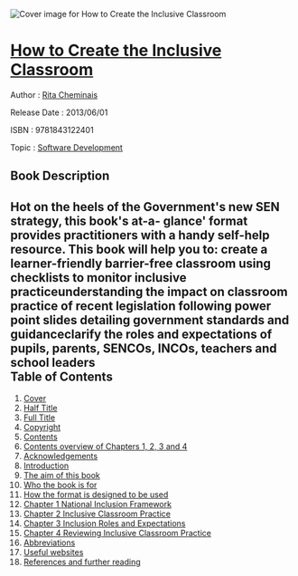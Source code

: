 ![Cover image for How to Create the Inclusive Classroom](https://imgdetail.ebookreading.net/cover/cover/software_development/EB9781843122401.jpg)

[How to Create the Inclusive Classroom](https://ebookreading.net/view/book/How+to+Create+the+Inclusive+Classroom-EB9781843122401_1.html "How to Create the Inclusive Classroom")
====================================================================================================================

Author : [Rita Cheminais](https://ebookreading.net/search/author/Rita+Cheminais)

Release Date : 2013/06/01

ISBN : 9781843122401

Topic : [Software Development](https://ebookreading.net/search/category/software-development)

Book Description
-----------------

Hot on the heels of the Government's new SEN strategy, this book's at-a- glance' format provides practitioners with a handy self-help resource. This book will help you to:
create a learner-friendly barrier-free classroom using checklists to monitor inclusive practiceunderstanding the impact on classroom practice of recent legislation following power point slides detailing government standards and guidanceclarify the roles and expectations of pupils, parents, SENCOs, INCOs, teachers and school leaders              
Table of Contents
-----------------

1. [Cover](https://ebookreading.net/view/book/How+to+Create+the+Inclusive+Classroom-EB9781843122401_1.html)
1. [Half Title](https://ebookreading.net/view/book/How+to+Create+the+Inclusive+Classroom-EB9781843122401_2.html)
1. [Full Title](https://ebookreading.net/view/book/How+to+Create+the+Inclusive+Classroom-EB9781843122401_3.html)
1. [Copyright](https://ebookreading.net/view/book/How+to+Create+the+Inclusive+Classroom-EB9781843122401_4.html)
1. [Contents](https://ebookreading.net/view/book/How+to+Create+the+Inclusive+Classroom-EB9781843122401_5.html)
1. [Contents overview of Chapters 1, 2, 3 and 4](https://ebookreading.net/view/book/How+to+Create+the+Inclusive+Classroom-EB9781843122401_6.html)
1. [Acknowledgements](https://ebookreading.net/view/book/How+to+Create+the+Inclusive+Classroom-EB9781843122401_7.html)
1. [Introduction](https://ebookreading.net/view/book/How+to+Create+the+Inclusive+Classroom-EB9781843122401_8.html)
1. [The aim of this book](https://ebookreading.net/view/book/How+to+Create+the+Inclusive+Classroom-EB9781843122401_9.html)
1. [Who the book is for](https://ebookreading.net/view/book/How+to+Create+the+Inclusive+Classroom-EB9781843122401_10.html)
1. [How the format is designed to be used](https://ebookreading.net/view/book/How+to+Create+the+Inclusive+Classroom-EB9781843122401_11.html)
1. [Chapter 1 National Inclusion Framework](https://ebookreading.net/view/book/How+to+Create+the+Inclusive+Classroom-EB9781843122401_12.html)
1. [Chapter 2 Inclusive Classroom Practice](https://ebookreading.net/view/book/How+to+Create+the+Inclusive+Classroom-EB9781843122401_13.html)
1. [Chapter 3 Inclusion Roles and Expectations](https://ebookreading.net/view/book/How+to+Create+the+Inclusive+Classroom-EB9781843122401_14.html)
1. [Chapter 4 Reviewing Inclusive Classroom Practice](https://ebookreading.net/view/book/How+to+Create+the+Inclusive+Classroom-EB9781843122401_15.html)
1. [Abbreviations](https://ebookreading.net/view/book/How+to+Create+the+Inclusive+Classroom-EB9781843122401_16.html)
1. [Useful websites](https://ebookreading.net/view/book/How+to+Create+the+Inclusive+Classroom-EB9781843122401_17.html)
1. [References and further reading](https://ebookreading.net/view/book/How+to+Create+the+Inclusive+Classroom-EB9781843122401_18.html)

